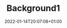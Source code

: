 ---
title: "Background1"
date: 2022-01-14T20:07:08+01:00
draft: false
imageLocation: ""
imageDescription: ""
imageAltDescription: ""
imageUserName: "https://unsplash.com/@davidmarcu"
imageFullName: "David Marcu"
imageUrl: "https://images.unsplash.com/photo-1469474968028-56623f02e42e?ixlib=rb-4.0.3&ixid=M3wxMjA3fDB8MHxwaG90by1wYWdlfHx8fGVufDB8fHx8fA%3D%3D&auto=format&fit=crop&w=2674&q=80"
imageSize: "3506x2329"
imageOrigin: "https://unsplash.com/photos/78A265wPiO4"

---